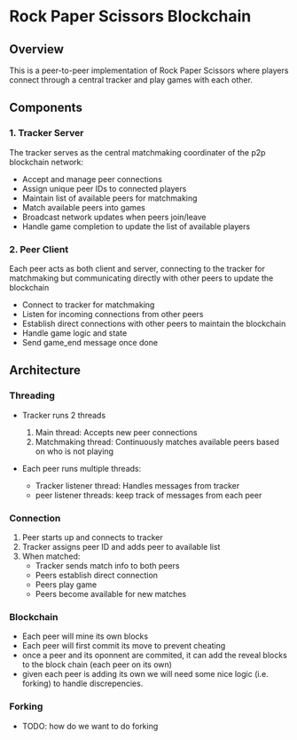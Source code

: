 # Rock Paper Scissors Blockchain

## Overview
This is a peer-to-peer implementation of Rock Paper Scissors where players connect through a central tracker and play games with each other.

## Components

### 1. Tracker Server
The tracker serves as the central matchmaking coordinater of the p2p blockchain network:
- Accept and manage peer connections
- Assign unique peer IDs to connected players
- Maintain list of available peers for matchmaking
- Match available peers into games
- Broadcast network updates when peers join/leave
- Handle game completion to update the list of available players

### 2. Peer Client
Each peer acts as both client and server, connecting to the tracker for matchmaking but communicating directly with other peers to update the blockchain
- Connect to tracker for matchmaking
- Listen for incoming connections from other peers
- Establish direct connections with other peers to maintain the blockchain
- Handle game logic and state
- Send game_end message once done


## Architecture

### Threading 
- Tracker runs 2 threads
  1. Main thread: Accepts new peer connections
  2. Matchmaking thread: Continuously matches available peers based on who is not playing

- Each peer runs multiple threads:
  - Tracker listener thread: Handles messages from tracker
  - peer listener threads: keep track of messages from each peer

### Connection 
1. Peer starts up and connects to tracker
2. Tracker assigns peer ID and adds peer to available list
3. When matched:
   - Tracker sends match info to both peers
   - Peers establish direct connection
   - Peers play game
   - Peers become available for new matches


### Blockchain
- Each peer will mine its own blocks 
- Each peer will first commit its move to prevent cheating
- once a peer and its oponnent are commited, it can add the reveal blocks to the block chain (each peer on its own)
- given each peer is adding its own we will need some nice logic (i.e. forking) to handle discrepencies. 

### Forking
- TODO: how do we want to do forking

